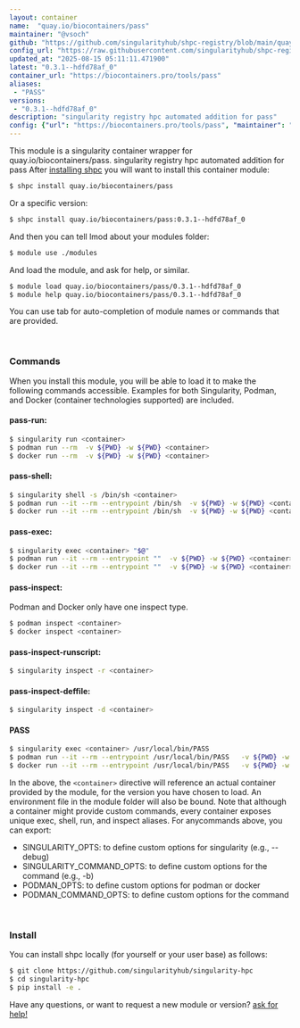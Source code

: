 ```yaml
---
layout: container
name:  "quay.io/biocontainers/pass"
maintainer: "@vsoch"
github: "https://github.com/singularityhub/shpc-registry/blob/main/quay.io/biocontainers/pass/container.yaml"
config_url: "https://raw.githubusercontent.com/singularityhub/shpc-registry/main/quay.io/biocontainers/pass/container.yaml"
updated_at: "2025-08-15 05:11:11.471900"
latest: "0.3.1--hdfd78af_0"
container_url: "https://biocontainers.pro/tools/pass"
aliases:
 - "PASS"
versions:
 - "0.3.1--hdfd78af_0"
description: "singularity registry hpc automated addition for pass"
config: {"url": "https://biocontainers.pro/tools/pass", "maintainer": "@vsoch", "description": "singularity registry hpc automated addition for pass", "latest": {"0.3.1--hdfd78af_0": "sha256:82d62fc6ba980bde99b9da43d7ad298edcca74204462b967d885b0f7bdc9c260"}, "tags": {"0.3.1--hdfd78af_0": "sha256:82d62fc6ba980bde99b9da43d7ad298edcca74204462b967d885b0f7bdc9c260"}, "docker": "quay.io/biocontainers/pass", "aliases": {"PASS": "/usr/local/bin/PASS"}}
---
```


This module is a singularity container wrapper for quay.io/biocontainers/pass.
singularity registry hpc automated addition for pass
After [installing shpc](#install) you will want to install this container module:


```bash
$ shpc install quay.io/biocontainers/pass
```

Or a specific version:

```bash
$ shpc install quay.io/biocontainers/pass:0.3.1--hdfd78af_0
```

And then you can tell lmod about your modules folder:

```bash
$ module use ./modules
```

And load the module, and ask for help, or similar.

```bash
$ module load quay.io/biocontainers/pass/0.3.1--hdfd78af_0
$ module help quay.io/biocontainers/pass/0.3.1--hdfd78af_0
```

You can use tab for auto-completion of module names or commands that are provided.

<br>

### Commands

When you install this module, you will be able to load it to make the following commands accessible.
Examples for both Singularity, Podman, and Docker (container technologies supported) are included.

#### pass-run:

```bash
$ singularity run <container>
$ podman run --rm  -v ${PWD} -w ${PWD} <container>
$ docker run --rm  -v ${PWD} -w ${PWD} <container>
```

#### pass-shell:

```bash
$ singularity shell -s /bin/sh <container>
$ podman run --it --rm --entrypoint /bin/sh  -v ${PWD} -w ${PWD} <container>
$ docker run --it --rm --entrypoint /bin/sh  -v ${PWD} -w ${PWD} <container>
```

#### pass-exec:

```bash
$ singularity exec <container> "$@"
$ podman run --it --rm --entrypoint ""  -v ${PWD} -w ${PWD} <container> "$@"
$ docker run --it --rm --entrypoint ""  -v ${PWD} -w ${PWD} <container> "$@"
```

#### pass-inspect:

Podman and Docker only have one inspect type.

```bash
$ podman inspect <container>
$ docker inspect <container>
```

#### pass-inspect-runscript:

```bash
$ singularity inspect -r <container>
```

#### pass-inspect-deffile:

```bash
$ singularity inspect -d <container>
```


#### PASS

```bash
$ singularity exec <container> /usr/local/bin/PASS
$ podman run --it --rm --entrypoint /usr/local/bin/PASS   -v ${PWD} -w ${PWD} <container> -c " $@"
$ docker run --it --rm --entrypoint /usr/local/bin/PASS   -v ${PWD} -w ${PWD} <container> -c " $@"
```



In the above, the `<container>` directive will reference an actual container provided
by the module, for the version you have chosen to load. An environment file in the
module folder will also be bound. Note that although a container
might provide custom commands, every container exposes unique exec, shell, run, and
inspect aliases. For anycommands above, you can export:

 - SINGULARITY_OPTS: to define custom options for singularity (e.g., --debug)
 - SINGULARITY_COMMAND_OPTS: to define custom options for the command (e.g., -b)
 - PODMAN_OPTS: to define custom options for podman or docker
 - PODMAN_COMMAND_OPTS: to define custom options for the command

<br>

### Install

You can install shpc locally (for yourself or your user base) as follows:

```bash
$ git clone https://github.com/singularityhub/singularity-hpc
$ cd singularity-hpc
$ pip install -e .
```

Have any questions, or want to request a new module or version? [ask for help!](https://github.com/singularityhub/singularity-hpc/issues)